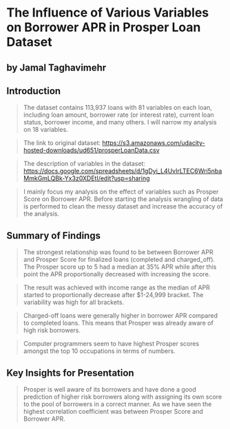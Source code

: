 # The Influence of Various Variables on Borrower APR in Prosper Loan Dataset
## by Jamal Taghavimehr


## Introduction

> The dataset contains 113,937 loans with 81 variables on each loan, including loan amount, borrower rate (or interest rate), current loan status, borrower income, and many others. I will narrow my analysis on 18 variables.

> The link to original dataset: https://s3.amazonaws.com/udacity-hosted-downloads/ud651/prosperLoanData.csv

> The description of variables in the dataset: https://docs.google.com/spreadsheets/d/1gDyi_L4UvIrLTEC6Wri5nbaMmkGmLQBk-Yx3z0XDEtI/edit?usp=sharing

> I mainly focus my analysis on the effect of variables such as Prosper Score on Borrower APR. Before starting the analysis wrangling of data is performed to clean the messy dataset and increase the accuracy of the analysis.

## Summary of Findings

> The strongest relationship was found to be between Borrower APR and Prosper Score for finalized loans (completed and charged_off). The Prosper score up to 5 had a median at 35% APR while after this point the APR proportionally decreased with increasing the score.

> The result was achieved with income range as the median of APR started to proportionally decrease after $1-24,999 bracket. The variability was high for all brackets.

> Charged-off loans were generally higher in borrower APR compared to completed loans. This means that Prosper was already aware of high risk borrowers.

> Computer programmers seem to have highest Prosper scores amongst the top 10 occupations in terms of numbers.


## Key Insights for Presentation

> Prosper is well aware of its borrowers and have done a good prediction of higher risk borrowers along with assigning its own score to the pool of borrowers in a correct manner. As we have seen the highest correlation coefficient was between Prosper Score and Borrower APR.
